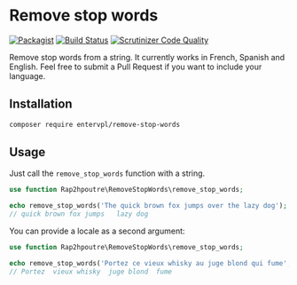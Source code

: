 # Remove stop words

[![Packagist](https://img.shields.io/packagist/l/rap2hpoutre/remove-stop-words.svg)](https://packagist.org/packages/rap2hpoutre/remove-stop-words)
[![Build Status](https://travis-ci.org/rap2hpoutre/remove-stop-words.svg?branch=master)](https://travis-ci.org/rap2hpoutre/remove-stop-words)
[![Scrutinizer Code Quality](https://scrutinizer-ci.com/g/rap2hpoutre/remove-stop-words/badges/quality-score.png?b=master)](https://scrutinizer-ci.com/g/rap2hpoutre/remove-stop-words/?branch=master)

Remove stop words from a string. It currently works in French, Spanish and English. Feel free to submit a Pull Request if you want to include your language.

## Installation

```bash
composer require entervpl/remove-stop-words
```

## Usage

Just call the `remove_stop_words` function with a string.

```php
use function Rap2hpoutre\RemoveStopWords\remove_stop_words;

echo remove_stop_words('The quick brown fox jumps over the lazy dog');
// quick brown fox jumps   lazy dog
```
You can provide a locale as a second argument:

```php
use function Rap2hpoutre\RemoveStopWords\remove_stop_words;

echo remove_stop_words('Portez ce vieux whisky au juge blond qui fume', 'fr');
// Portez  vieux whisky  juge blond  fume
```
